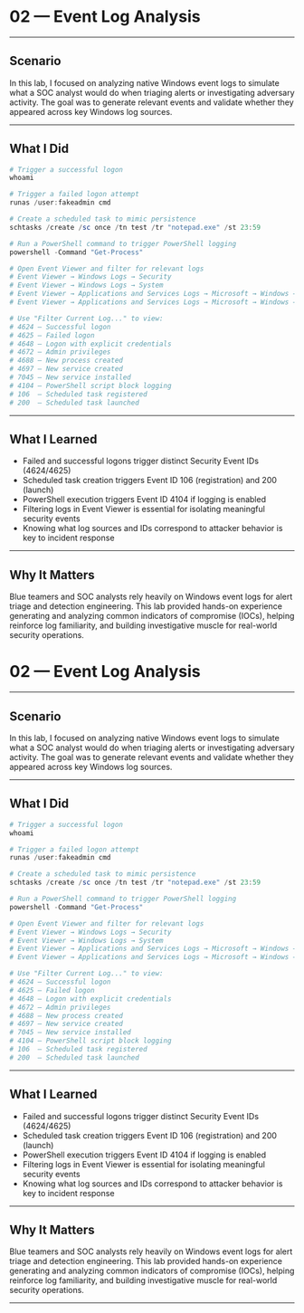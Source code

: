 # 02 — Event Log Analysis

---

## Scenario

In this lab, I focused on analyzing native Windows event logs to simulate what a SOC analyst would do when triaging alerts or investigating adversary activity. The goal was to generate relevant events and validate whether they appeared across key Windows log sources.

---

## What I Did

```powershell
# Trigger a successful logon
whoami

# Trigger a failed logon attempt
runas /user:fakeadmin cmd

# Create a scheduled task to mimic persistence
schtasks /create /sc once /tn test /tr "notepad.exe" /st 23:59

# Run a PowerShell command to trigger PowerShell logging
powershell -Command "Get-Process"

# Open Event Viewer and filter for relevant logs
# Event Viewer → Windows Logs → Security
# Event Viewer → Windows Logs → System
# Event Viewer → Applications and Services Logs → Microsoft → Windows → PowerShell
# Event Viewer → Applications and Services Logs → Microsoft → Windows → TaskScheduler → Operational

# Use "Filter Current Log..." to view:
# 4624 — Successful logon
# 4625 — Failed logon
# 4648 — Logon with explicit credentials
# 4672 — Admin privileges
# 4688 — New process created
# 4697 — New service created
# 7045 — New service installed
# 4104 — PowerShell script block logging
# 106  — Scheduled task registered
# 200  — Scheduled task launched
```

---

## What I Learned

- Failed and successful logons trigger distinct Security Event IDs (4624/4625)
- Scheduled task creation triggers Event ID 106 (registration) and 200 (launch)
- PowerShell execution triggers Event ID 4104 if logging is enabled
- Filtering logs in Event Viewer is essential for isolating meaningful security events
- Knowing what log sources and IDs correspond to attacker behavior is key to incident response

---

## Why It Matters

Blue teamers and SOC analysts rely heavily on Windows event logs for alert triage and detection engineering. This lab provided hands-on experience generating and analyzing common indicators of compromise (IOCs), helping reinforce log familiarity, and building investigative muscle for real-world security operations.
# 02 — Event Log Analysis

---

## Scenario

In this lab, I focused on analyzing native Windows event logs to simulate what a SOC analyst would do when triaging alerts or investigating adversary activity. The goal was to generate relevant events and validate whether they appeared across key Windows log sources.

---

## What I Did

```powershell
# Trigger a successful logon
whoami

# Trigger a failed logon attempt
runas /user:fakeadmin cmd

# Create a scheduled task to mimic persistence
schtasks /create /sc once /tn test /tr "notepad.exe" /st 23:59

# Run a PowerShell command to trigger PowerShell logging
powershell -Command "Get-Process"

# Open Event Viewer and filter for relevant logs
# Event Viewer → Windows Logs → Security
# Event Viewer → Windows Logs → System
# Event Viewer → Applications and Services Logs → Microsoft → Windows → PowerShell
# Event Viewer → Applications and Services Logs → Microsoft → Windows → TaskScheduler → Operational

# Use "Filter Current Log..." to view:
# 4624 — Successful logon
# 4625 — Failed logon
# 4648 — Logon with explicit credentials
# 4672 — Admin privileges
# 4688 — New process created
# 4697 — New service created
# 7045 — New service installed
# 4104 — PowerShell script block logging
# 106  — Scheduled task registered
# 200  — Scheduled task launched
```

---

## What I Learned

- Failed and successful logons trigger distinct Security Event IDs (4624/4625)
- Scheduled task creation triggers Event ID 106 (registration) and 200 (launch)
- PowerShell execution triggers Event ID 4104 if logging is enabled
- Filtering logs in Event Viewer is essential for isolating meaningful security events
- Knowing what log sources and IDs correspond to attacker behavior is key to incident response

---

## Why It Matters

Blue teamers and SOC analysts rely heavily on Windows event logs for alert triage and detection engineering. This lab provided hands-on experience generating and analyzing common indicators of compromise (IOCs), helping reinforce log familiarity, and building investigative muscle for real-world security operations.

---
